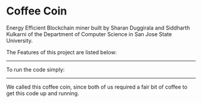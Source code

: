# Coffee Coin

Energy Efficient Blockchain miner built by Sharan Duggirala and Siddharth Kulkarni of the Department of Computer Science in San Jose State University. 

The Features of this project are listed below: 


----------------

To run the code simply: 


----------------

We called this coffee coin, since both of us required a fair bit of coffee to get this code up and running. 
